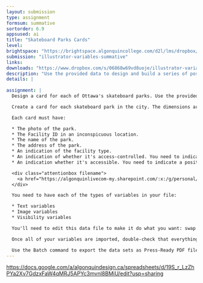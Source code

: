 ```yaml
---
layout: submission
type: assignment
formsum: summative
sortorder: 6.9
appsused: ai
title: "Skateboard Parks Cards"
level:
brightspace: "https://brightspace.algonquincollege.com/d2l/lms/dropbox/user/folder_submit_files.d2l?db=543596&grpid=0&isprv=0&bp=0&ou=565781"
submission: "illustrator-variables-summative"
links:
downloads: "https://www.dropbox.com/s/06868w69vd8uoje/illustrator-variable-data-summative.zip?dl=1"
description: "Use the provided data to design and build a series of post cards for each of Ottawa's skateboard parks."
details: | 
  
assignment: |
  Design a card for each of Ottawa's skateboard parks. Use the provided files to output a PDF file for each record in the spreadsheet.

  Create a card for each skateboard park in the city. The dimensions are half letter, so 8.5" wide x 5.5" tall Make sure you **use only Adobe Fonts** fonts in your design, so submitting will be simpler.

  Each card must have:

  * The photo of the park.
  * The Facility ID in an inconspicuous location.
  * The name of the park.
  * The address of the park.
  * An indication of the facility type.
  * An indication of whether it's access-controlled. You need to indicate a positive or negative status.
  * An indication whether it's accessible. You need to indicate a positive or negative status.

  <div class="attentionbox filename">
    <a href="https://algonquinlivecom-my.sharepoint.com/:x:/g/personal/paradia_algonquincollege_com/EUNhAV3UcsBBl7GBKfVQ3esBSinO3DNv9428dTY45Oz3Qw?e=SIaLSd" title="Go to the Spreadsheet" target="_blank">Get the data from this spreadsheet.</a>
  </div>

  You need to have each of the types of variables in your file:

  * Text variables
  * Image variables
  * Visibility variables

  You'll need to edit this data file to make it do what you want: swap text, show/hide layers and swap photos. Once the spreadsheet is formatted as you want, export it as a .csv file. That's the file you'll import into Illustrator using the script.

  Once all of your variables are imported, double-check that everything works properly.

  Use the Batch command to export the data sets as Press-Ready PDF files into the provided 'PDFs' folder. Save your Illustrator file in place in the 'Your Exercise' folder. The .csv file should be in that folder too.
---
```

https://docs.google.com/a/algonquindesign.ca/spreadsheets/d/19S_r_LzZhPYa2Xv7GdzxFaW4qMRJ5APYc3mvnl8BMiU/edit?usp=sharing
